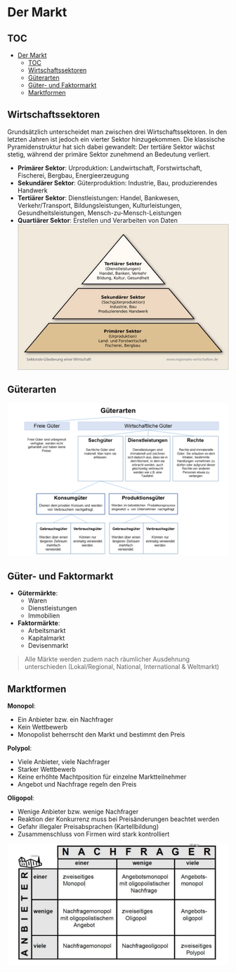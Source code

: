 # Der Markt

## TOC
- [Der Markt](#der-markt)
  - [TOC](#toc)
  - [Wirtschaftssektoren](#wirtschaftssektoren)
  - [Güterarten](#güterarten)
  - [Güter- und Faktormarkt](#güter--und-faktormarkt)
  - [Marktformen](#marktformen)


## Wirtschaftssektoren
Grundsätzlich unterscheidet man zwischen drei Wirtschaftssektoren. In den letzten Jahren ist jedoch ein vierter Sektor hinzugekommen. Die klassische Pyramidenstruktur hat sich dabei gewandelt: Der tertiäre Sektor wächst stetig, während der primäre Sektor zunehmend an Bedeutung verliert.
- **Primärer Sektor**: Urproduktion: Landwirtschaft, Forstwirtschaft, Fischerei, Bergbau, Energieerzeugung
- **Sekundärer Sektor**: Güterproduktion: Industrie, Bau, produzierendes Handwerk
- **Tertiärer Sektor**: Dienstleistungen: Handel, Bankwesen, Verkehr/Transport, Bildungsleistungen, Kulturleistungen, Gesundheitsleistungen, Mensch-zu-Mensch-Leistungen
- **Quartiärer Sektor**: Erstellen und Verarbeiten von Daten
![Wirtschaftssektoren](./src/wirtschaftssektoren.jpg)


## Güterarten
![Güterarten](./src/gueterarten.png)

## Güter- und Faktormarkt
- **Gütermärkte**:
  - Waren
  - Dienstleistungen
  - Immobilien
- **Faktormärkte**:
  - Arbeitsmarkt
  - Kapitalmarkt
  - Devisenmarkt

> Alle Märkte werden zudem nach räumlicher Ausdehnung unterschieden (Lokal/Regional, National, International & Weltmarkt) 


## Marktformen
**Monopol**:
- Ein Anbieter bzw. ein Nachfrager
- Kein Wettbewerb
- Monopolist beherrscht den Markt und bestimmt den Preis

**Polypol**:
- Viele Anbieter, viele Nachfrager
- Starker Wettbewerb
- Keine erhöhte Machtposition für einzelne Marktteilnehmer
- Angebot und Nachfrage regeln den Preis

**Oligopol**:
- Wenige Anbieter bzw. wenige Nachfrager
- Reaktion der Konkurrenz muss bei Preisänderungen beachtet werden
- Gefahr illegaler Preisabsprachen (Kartellbildung)
- Zusammenschluss von Firmen wird stark kontrolliert

![Marktformen](./src/marktformen.jpg)